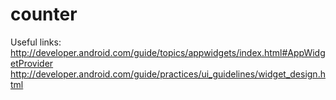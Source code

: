 # counter
Useful links:
http://developer.android.com/guide/topics/appwidgets/index.html#AppWidgetProvider
http://developer.android.com/guide/practices/ui_guidelines/widget_design.html
